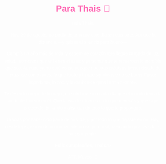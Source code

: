 <!DOCTYPE html>
<html lang="es">
<head>
  <meta charset="UTF-8" />
  <title>Carta para Thaiss</title>
  <style>
    body {
      font-family: 'Arial', sans-serif;
      background-image: url('https://i.pinimg.com/originals/52/4f/96/524f96a2821ec45f6075a3d471dca762.jpg');
      background-size: cover;
      background-position: center;
      background-repeat: no-repeat;
      background-attachment: fixed;
      color: white;
      padding: 30px;
      text-align: center;
    }

    .carta {
      max-width: 600px;
      margin: auto;
      background: rgba(0, 0, 0, 0.7);
      padding: 20px;
      border-radius: 15px;
      box-shadow: 0 0 15px rgba(0,0,0,0.6);
    }

    h1 {
      color: #ff69b4;
    }

    p {
      line-height: 1.6;
    }
  </style>
</head>
<body>

  <audio autoplay loop>
    <source src="ruta-del-audio.mp3" type="audio/mpeg" />
    Tu navegador no soporta audio HTML5.
  </audio>

  <div class="carta">
    <h1>Para Thais 💌</h1>
    <p>Hola Thais,</p>
    <p>Hoy, 29 de agosto, no podía dejar pasar este día sin escribirte. Aunque la distancia —y quizás el silencio pero bueno—</p>
    <p>Cumplís un año más de vida, y espero de corazón que llegue cargado de luz, salud, momentos que te llenen el alma y personas que te recuerden lo increíble que sos. Aunque ya no esté cerca, aunque nuestras palabras hayan dejado de cruzarse como antes, lo que fuiste y lo que significaste no se borra. Fuiste importante, lo sos, y lo serás de alguna forma siempre.</p>
    <p>Te deseo lo mejor de lo mejor, no solo hoy, sino cada día que el mundo tenga la suerte de tenerte en él. Que la vida te abrace con lo que merecés y que sigas creciendo, brillando y alcanzando todo lo que te propongas.</p>
    <p>Gracias por haber sido parte de mi vida, y por todo lo que dejaste en mí. Hoy, desde lejos, te mando un abrazo silencioso pero real, deseando que seas feliz, sinceramente.</p>
    <p><strong>Feliz cumpleaños, Thais.✨</strong></p>
    <p>ATT, Maycol.i🌹</p>
  </div>

</body>
</html>

    
